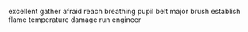 excellent gather afraid reach breathing pupil belt major brush establish flame temperature damage run engineer